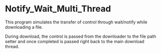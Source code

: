 # Notify_Wait_Multi_Thread

This program simulates the transfer of control through wait/notify while downloading a file.

During download, the control is passed from the downloader to the file path setter and once completed is passed right back to the main download thread.
